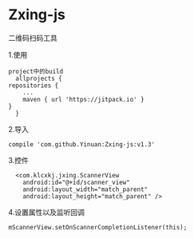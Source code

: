 # Zxing-js
二维码扫码工具
    
   1.使用
   
    project中的build
      allprojects {
	repositories {
		...
		maven { url 'https://jitpack.io' }
	}
      }

  2.导入 
  
    compile 'com.github.Yinuan:Zxing-js:v1.3'
  
  3.控件
  
      <com.klcxkj.jxing.ScannerView
        android:id="@+id/scanner_view"
        android:layout_width="match_parent"
        android:layout_height="match_parent" />
        
   4.设置属性以及监听回调
   
    mScannerView.setOnScannerCompletionListener(this);
